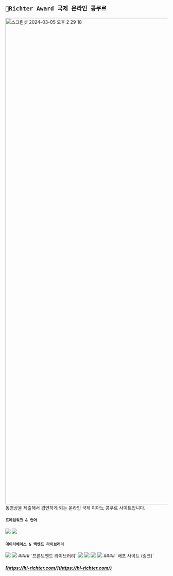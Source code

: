 ## `Richter Award 국제 온라인 콩쿠르`

<img width="1512" alt="스크린샷 2024-03-05 오후 2 29 18" src="https://github.com/JunDemi/richteraward-rebuild/assets/26836516/d5c3d561-d2f2-45ad-8f81-ba6fafa0687b">
동영상을 제출해서 경연하게 되는 온라인 국제 피아노 콩쿠르 사이트입니다.

#### `프레임워크 & 언어`
<img src="https://img.shields.io/badge/Next.js-000000?style=for-the-badge&logo=react&logoColor=ffffff"/> <img src="https://img.shields.io/badge/TypeScript-3178C6?style=for-the-badge&logo=typescript&logoColor=ffffff"/>
#### `데이터베이스 & 백엔드 라이브러리`
<img src="https://img.shields.io/badge/PlanetScale-000000?style=for-the-badge&logo=planetscale&logoColor=ffffff"/>
<img src="https://img.shields.io/badge/Prisma-2D3748?style=for-the-badge&logo=prisma&logoColor=ffffff"/>
#### `프론트엔드 라이브러리`
<img src="https://img.shields.io/badge/Tailwind CSS-06B6D4?style=for-the-badge&logo=tailwindcss&logoColor=ffffff"/> <img src="https://img.shields.io/badge/Framer Motion-0055FF?style=for-the-badge&logo=framer&logoColor=ffffff"/> <img src="https://img.shields.io/badge/React Query-FF4154?style=for-the-badge&logo=reactquery&logoColor=ffffff"/> <img src="https://img.shields.io/badge/React Hook Form-EC5990?style=for-the-badge&logo=reacthookform&logoColor=ffffff"/> 
#### `배포 사이트 (링크)`

##### [https://hi-richter.com/](https://hi-richter.com/)

